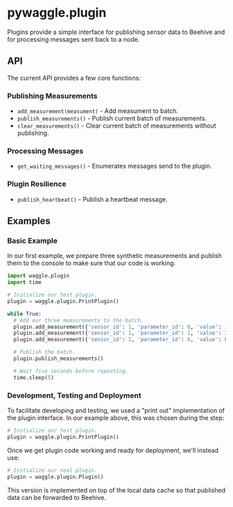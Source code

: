 # pywaggle.plugin

Plugins provide a simple interface for publishing sensor data to Beehive and
for processing messages sent back to a node.

## API

The current API provides a few core functions:

### Publishing Measurements

* `add_measurement(measument)` - Add measument to batch.
* `publish_measurements()` - Publish current batch of measurements.
* `clear_measurements()` - Clear current batch of measurements without publishing.

### Processing Messages

* `get_waiting_messages()` - Enumerates messages send to the plugin.

### Plugin Resilience

* `publish_heartbeat()` - Publish a heartbeat message.

## Examples

### Basic Example

In our first example, we prepare three synthetic measurements and publish them
to the console to make sure that our code is working.

```python
import waggle.plugin
import time

# Initialize our test plugin.
plugin = waggle.plugin.PrintPlugin()

while True:
  # Add our three measurements to the batch.
  plugin.add_measurement({'sensor_id': 1, 'parameter_id': 0, 'value': 100})
  plugin.add_measurement({'sensor_id': 1, 'parameter_id': 1, 'value': 32.1})
  plugin.add_measurement({'sensor_id': 2, 'parameter_id': 0, 'value': b'blob of data'})

  # Publish the batch.
  plugin.publish_measurements()

  # Wait five seconds before repeating.
  time.sleep(5)
```

### Development, Testing and Deployment

To facilitate developing and testing, we used a "print out" implementation of
the plugin interface. In our example above, this was chosen during the step:

```python
# Initialize our test plugin.
plugin = waggle.plugin.PrintPlugin()
```

Once we get plugin code working and ready for deployment, we'll instead use:

```python
# Initialize our real plugin.
plugin = waggle.plugin.Plugin()
```

This version is implemented on top of the local data cache so that published
data can be forwarded to Beehive.
